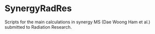 # SynergyRadRes
Scripts for the main calculations in synergy MS (Dae Woong Ham et al.) submitted to Radiation Research.
